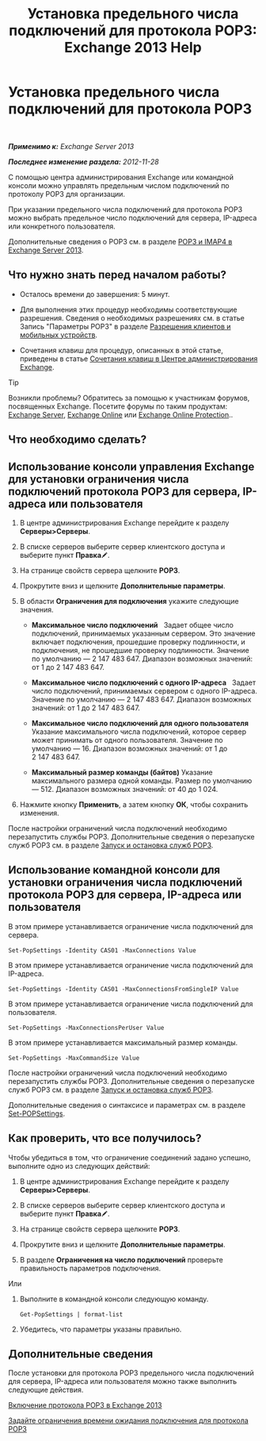 ﻿---
title: 'Установка предельного числа подключений для протокола POP3: Exchange 2013 Help'
TOCTitle: Установка предельного числа подключений для протокола POP3
ms:assetid: 512d61c2-2a34-4813-92a9-875339d3388b
ms:mtpsurl: https://technet.microsoft.com/ru-ru/library/Aa997988(v=EXCHG.150)
ms:contentKeyID: 50556420
ms.date: 04/30/2018
mtps_version: v=EXCHG.150
ms.translationtype: HT
---

# Установка предельного числа подключений для протокола POP3

 

_**Применимо к:** Exchange Server 2013_

_**Последнее изменение раздела:** 2012-11-28_

С помощью центра администрирования Exchange или командной консоли можно управлять предельным числом подключений по протоколу POP3 для организации.

При указании предельного числа подключений для протокола POP3 можно выбрать предельное число подключений для сервера, IP-адреса или конкретного пользователя.

Дополнительные сведения о POP3 см. в разделе [POP3 и IMAP4 в Exchange Server 2013](pop3-and-imap4-in-exchange-server-2013-exchange-2013-help.md).

## Что нужно знать перед началом работы?

  - Осталось времени до завершения: 5 минут.

  - Для выполнения этих процедур необходимы соответствующие разрешения. Сведения о необходимых разрешениях см. в статье Запись "Параметры POP3" в разделе [Разрешения клиентов и мобильных устройств](clients-and-mobile-devices-permissions-exchange-2013-help.md).

  - Сочетания клавиш для процедур, описанных в этой статье, приведены в статье [Сочетания клавиш в Центре администрирования Exchange](keyboard-shortcuts-in-the-exchange-admin-center-exchange-online-protection-help.md).

> [!TIP]  
> Возникли проблемы? Обратитесь за помощью к участникам форумов, посвященных Exchange. Посетите форумы по таким продуктам: <a href="https://go.microsoft.com/fwlink/p/?linkid=60612">Exchange Server</a>, <a href="https://go.microsoft.com/fwlink/p/?linkid=267542">Exchange Online</a> или <a href="https://go.microsoft.com/fwlink/p/?linkid=285351">Exchange Online Protection</a>..


## Что необходимо сделать?

## Использование консоли управления Exchange для установки ограничения числа подключений протокола POP3 для сервера, IP-адреса или пользователя

1.  В центре администрирования Exchange перейдите к разделу **Серверы\>Серверы**.

2.  В списке серверов выберите сервер клиентского доступа и выберите пункт **Правка**![Значок редактирования](images/Bb124582.6f53ccb2-1f13-4c02-bea0-30690e6ea71d(EXCHG.150).gif "Значок редактирования").

3.  На странице свойств сервера щелкните **POP3**.

4.  Прокрутите вниз и щелкните **Дополнительные параметры**.

5.  В области **Ограничения для подключения** укажите следующие значения.
    
      - **Максимальное число подключений**   Задает общее число подключений, принимаемых указанным сервером. Это значение включает подключения, прошедшие проверку подлинности, и подключения, не прошедшие проверку подлинности. Значение по умолчанию — 2 147 483 647. Диапазон возможных значений: от 1 до 2 147 483 647.
    
      - **Максимальное число подключений с одного IP-адреса**   Задает число подключений, принимаемых сервером с одного IP-адреса. Значение по умолчанию — 2 147 483 647. Диапазон возможных значений: от 1 до 2 147 483 647.
    
      - **Максимальное число подключений для одного пользователя** Указание максимального числа подключений, которое сервер может принимать от одного пользователя. Значение по умолчанию — 16. Диапазон возможных значений: от 1 до 2 147 483 647.
    
      - **Максимальный размер команды (байтов)** Указание максимального размера одной команды. Размер по умолчанию — 512. Диапазон возможных значений: от 40 до 1 024.

6.  Нажмите кнопку **Применить**, а затем кнопку **ОК**, чтобы сохранить изменения.

После настройки ограничений числа подключений необходимо перезапустить службы POP3. Дополнительные сведения о перезапуске служб POP3 см. в разделе [Запуск и остановка служб POP3](start-and-stop-the-pop3-services-exchange-2013-help.md).

## Использование командной консоли для установки ограничения числа подключений протокола POP3 для сервера, IP-адреса или пользователя

В этом примере устанавливается ограничение числа подключений для сервера.

    Set-PopSettings -Identity CAS01 -MaxConnections Value

В этом примере устанавливается ограничение числа подключений для IP-адреса.

    Set-PopSettings -Identity CAS01 -MaxConnectionsFromSingleIP Value

В этом примере устанавливается ограничение числа подключений для пользователя.

    Set-PopSettings -MaxConnectionsPerUser Value 

В этом примере устанавливается максимальный размер команды.

    Set-PopSettings -MaxCommandSize Value

После настройки ограничений числа подключений необходимо перезапустить службы POP3. Дополнительные сведения о перезапуске служб POP3 см. в разделе [Запуск и остановка служб POP3](start-and-stop-the-pop3-services-exchange-2013-help.md).

Дополнительные сведения о синтаксисе и параметрах см. в разделе [Set-POPSettings](https://technet.microsoft.com/ru-ru/library/aa997154\(v=exchg.150\)).

## Как проверить, что все получилось?

Чтобы убедиться в том, что ограничение соединений задано успешно, выполните одно из следующих действий:

1.  В центре администрирования Exchange перейдите к разделу **Серверы\>Серверы**.

2.  В списке серверов выберите сервер клиентского доступа и выберите пункт **Правка**![Значок редактирования](images/Bb124582.6f53ccb2-1f13-4c02-bea0-30690e6ea71d(EXCHG.150).gif "Значок редактирования").

3.  На странице свойств сервера щелкните **POP3**.

4.  Прокрутите вниз и щелкните **Дополнительные параметры**.

5.  В разделе **Ограничения на число подключений** проверьте правильность параметров подключения.

Или

1.  Выполните в командной консоли следующую команду.
    
        Get-PopSettings | format-list

2.  Убедитесь, что параметры указаны правильно.

## Дополнительные сведения

После установки для протокола POP3 предельного числа подключений для сервера, IP-адреса или пользователя можно также выполнить следующие действия.

[Включение протокола POP3 в Exchange 2013](enable-pop3-in-exchange-2013-exchange-2013-help.md)

[Задайте ограничения времени ожидания подключения для протокола POP3](set-connection-time-out-limits-for-pop3-exchange-2013-help.md)

